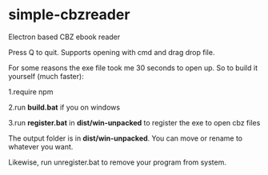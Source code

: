 # simple-cbzreader
Electron based CBZ ebook reader

Press Q to quit. Supports opening with cmd and drag drop file.

For some reasons the exe file took me 30 seconds to open up. So to build it yourself (much faster):

  1.require npm
  
  2.run **build.bat** if you on windows

  3.run **register.bat** in **dist/win-unpacked** to register the exe to open cbz files

The output folder is in **dist/win-unpacked**. You can move or rename to whatever you want.

Likewise, run unregister.bat to remove your program from system.
